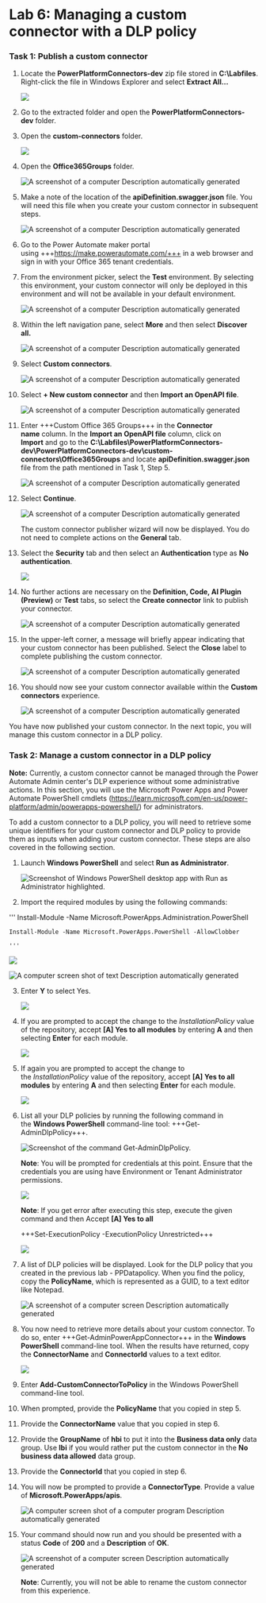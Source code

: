 # **Lab 6: Managing a custom connector with a DLP policy**

### **Task 1: Publish a custom connector**

1.  Locate the **PowerPlatformConnectors-dev** zip file stored in
    **C:\Labfiles**. Right-click the file in Windows Explorer and
    select **Extract All...**

    ![](./media/image1.png)

2.  Go to the extracted folder and open
    the **PowerPlatformConnectors-dev** folder.

3.  Open the **custom-connectors** folder.

    ![](./media/image2.png)

4.  Open the **Office365Groups** folder.

    ![A screenshot of a computer Description automatically generated](./media/image3.png)

5.  Make a note of the location of
    the **apiDefinition.swagger.json** file. You will need this file
    when you create your custom connector in subsequent steps.

    ![A screenshot of a computer Description automatically generated](./media/image4.png)

6.  Go to the Power Automate maker portal using +++https://make.powerautomate.com/+++
    in a web browser and sign in with your Office 365 tenant
    credentials.

7.  From the environment picker, select the **Test** environment. By
    selecting this environment, your custom connector will only be
    deployed in this environment and will not be available in your
    default environment.

    ![A screenshot of a computer Description automatically generated](./media/image5.png)

8.  Within the left navigation pane, select **More** and then
    select **Discover all.**

    ![A screenshot of a computer Description automatically generated](./media/image6.png)

9.  Select **Custom connectors**.

    ![A screenshot of a computer Description automatically generated](./media/image7.png)

10. Select **+ New custom connector** and then **Import an OpenAPI
    file**.

    ![A screenshot of a computer Description automatically generated](./media/image8.png)

11. Enter +++Custom Office 365 Groups+++ in the **Connector name** column.
    In the **Import an OpenAPI file** column, click on **Import** and go
    to the **C:\Labfiles\PowerPlatformConnectors-dev\PowerPlatformConnectors-dev\custom-connectors\Office365Groups** and locate **apiDefinition.swagger.json** file
    from the path mentioned in Task 1, Step 5.

    ![A screenshot of a computer Description automatically generated](./media/image9.png)

12. Select **Continue**.

    ![A screenshot of a computer Description automatically generated](./media/image10.png)
   
    The custom connector publisher wizard will now be displayed. You do
    not need to complete actions on the **General** tab.

13. Select the **Security** tab and then select an **Authentication** type
    as **No authentication**.

    ![](./media/image11.png)

14. No further actions are necessary on the **Definition, Code, AI
    Plugin (Preview)** or **Test** tabs, so select the **Create
    connector** link to publish your connector.

    ![A screenshot of a computer Description automatically generated](./media/image12.png)

15. In the upper-left corner, a message will briefly appear indicating
    that your custom connector has been published. Select
    the **Close** label to complete publishing the custom connector.

    ![A screenshot of a computer Description automatically generated](./media/image13.png)

16. You should now see your custom connector available within
    the **Custom connectors** experience.

    ![A screenshot of a computer Description automatically generated](./media/image14.png)

   You have now published your custom connector. In the next topic, you
   will manage this custom connector in a DLP policy.

### **Task 2: Manage a custom connector in a DLP policy**

   **Note:** Currently, a custom connector cannot be managed through the
   Power Automate Admin center's DLP experience without some administrative
   actions. In this section, you will use the Microsoft Power Apps and
   Power Automate PowerShell
   cmdlets (https://learn.microsoft.com/en-us/power-platform/admin/powerapps-powershell/) for
   administrators.
   
   To add a custom connector to a DLP policy, you will need to retrieve
   some unique identifiers for your custom connector and DLP policy to
   provide them as inputs when adding your custom connector. These steps
   are also covered in the following section.

1.  Launch **Windows PowerShell** and select **Run as Administrator**.

    ![Screenshot of Windows PowerShell desktop app with Run as Administrator highlighted.](./media/image15.png)

2.  Import the required modules by using the following commands:

   '''
    Install-Module -Name Microsoft.PowerApps.Administration.PowerShell
   
    Install-Module -Name Microsoft.PowerApps.PowerShell -AllowClobber

    '''
   
   ![](./media/image16.png)
   
   ![A computer screen shot of text Description automatically generated](./media/image17.png)

3.  Enter **Y** to select Yes.

    ![](./media/image18.png)

4.  If you are prompted to accept the change to
    the *InstallationPolicy* value of the repository, accept **[A] Yes
    to all modules** by entering **A** and then selecting **Enter** for
    each module.

    ![](./media/image19.png)

5.  If again you are prompted to accept the change to
    the *InstallationPolicy* value of the repository, accept **[A] Yes
    to all modules** by entering **A** and then selecting **Enter** for
    each module.

    ![](./media/image20.png)

6.  List all your DLP policies by running the following command in
    the **Windows PowerShell** command-line
    tool: +++Get-AdminDlpPolicy+++.

    ![Screenshot of the command Get-AdminDlpPolicy.](./media/image21.png)
   
    **Note**: You will be prompted for credentials at this point. Ensure
    that the credentials you are using have Environment or Tenant
    Administrator permissions.
   
    ![](./media/image22.png)
   
    **Note**: If you get error after executing this step, execute the given
    command and then Accept **[A] Yes to all**
   
    +++Set-ExecutionPolicy -ExecutionPolicy Unrestricted+++
   
    ![](./media/image23.png)

7.  A list of DLP policies will be displayed. Look for the DLP policy
    that you created in the previous lab - PPDatapolicy. When you find
    the policy, copy the **PolicyName**, which is represented as a GUID,
    to a text editor like Notepad.

    ![A screenshot of a computer screen Description automatically generated](./media/image24.png)

8.  You now need to retrieve more details about your custom connector.
    To do so, enter +++Get-AdminPowerAppConnector+++ in the **Windows
    PowerShell** command-line tool. When the results have returned, copy
    the **ConnectorName** and **ConnectorId** values to a text editor.

    ![](./media/image25.png)

9.  Enter **Add-CustomConnectorToPolicy** in the Windows PowerShell
    command-line tool.

10. When prompted, provide the **PolicyName** that you copied in step 5.

11. Provide the **ConnectorName** value that you copied in step 6.

12. Provide the **GroupName** of **hbi** to put it into the **Business
    data only** data group. Use **lbi** if you would rather put the
    custom connector in the **No business data allowed** data group.

13. Provide the **ConnectorId** that you copied in step 6.

14. You will now be prompted to provide a **ConnectorType**. Provide a
    value of **Microsoft.PowerApps/apis**.

    ![A computer screen shot of a computer program Description automatically generated](./media/image26.png)

15. Your command should now run and you should be presented with a
    status **Code** of **200** and a **Description** of **OK**.

    ![A screenshot of a computer screen Description automatically generated](./media/image27.png)
   
    **Note**: Currently, you will not be able to rename the custom
    connector from this experience.

